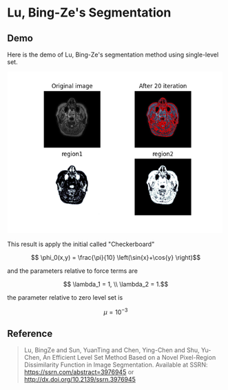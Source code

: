 # Lu, Bing-Ze's Segmentation

## Demo
Here is the demo of Lu, Bing-Ze's segmentation method using single-level set.

<img src="./figures/demo.png" alt="demo" width="500"/>

This result is apply the initial called "Checkerboard"
```math
    \phi_0(x,y) = \frac{\pi}{10} \left(\sin{x}+\cos{y} \right)
```

and the parameters relative to force terms are
```math
    \lambda_1 = 1, \\
    \lambda_2 = 1.
```


the parameter relative to zero level set is 
```math
    \mu = 10^{-3}
```

## Reference
> Lu, BingZe and Sun, YuanTing and Chen, Ying-Chen and Shu, Yu-Chen, An Efficient Level Set Method Based on a Novel Pixel-Region Dissimilarity Function in Image Segmentation. Available at SSRN: https://ssrn.com/abstract=3976945 or http://dx.doi.org/10.2139/ssrn.3976945 
